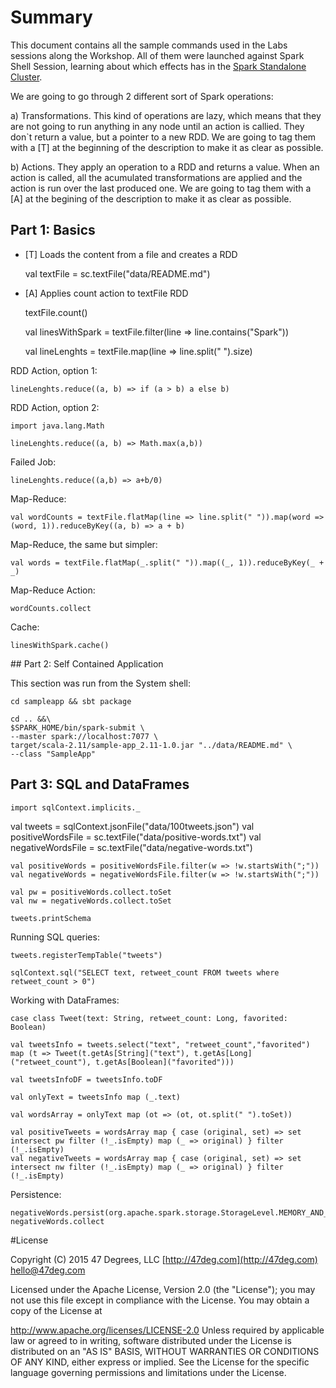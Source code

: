 # Summary

This document contains all the sample commands used in the Labs sessions along the Workshop. All of them were launched against Spark Shell Session,
learning about which effects has in the [Spark Standalone Cluster](http://spark.apache.org/docs/latest/spark-standalone.html).

We are going to go through 2 different sort of Spark operations:

  a) Transformations. This kind of operations are lazy, which means that they are not going to
  run anything in any node until an action is callied. They don`t return a value, but a pointer to
  a new RDD.
  We are going to tag them with a [T] at the beginning of the description to make it as clear as
  possible.

  b) Actions. They apply an operation to a RDD and returns a value. When an action is called, all
  the acumulated transformations are applied and the action is run over the last produced one.
  We are going to tag them with a [A] at the begining of the description to make it as clear as
  possible.

## Part 1: Basics

* [T] Loads the content from a file and creates a RDD

    val textFile = sc.textFile("data/README.md")
 
* [A] Applies count action to textFile RDD

    textFile.count()
    
    val linesWithSpark = textFile.filter(line => line.contains("Spark"))

    val lineLenghts = textFile.map(line => line.split(" ").size)

RDD Action, option 1:

    lineLenghts.reduce((a, b) => if (a > b) a else b)

RDD Action, option 2:

    import java.lang.Math

    lineLenghts.reduce((a, b) => Math.max(a,b))

Failed Job:

    lineLenghts.reduce((a,b) => a+b/0)

Map-Reduce:

    val wordCounts = textFile.flatMap(line => line.split(" ")).map(word => (word, 1)).reduceByKey((a, b) => a + b)

Map-Reduce, the same but simpler:

    val words = textFile.flatMap(_.split(" ")).map((_, 1)).reduceByKey(_ + _)

Map-Reduce Action:

    wordCounts.collect

Cache:

    linesWithSpark.cache()

## Part 2: Self Contained Application

This section was run from the System shell:

    cd sampleapp && sbt package

    cd .. &&\ 
    $SPARK_HOME/bin/spark-submit \
    --master spark://localhost:7077 \
    target/scala-2.11/sample-app_2.11-1.0.jar "../data/README.md" \
    --class "SampleApp"


## Part 3: SQL and DataFrames

    import sqlContext.implicits._

  val tweets = sqlContext.jsonFile("data/100tweets.json")
    val positiveWordsFile = sc.textFile("data/positive-words.txt")
    val negativeWordsFile = sc.textFile("data/negative-words.txt")

    val positiveWords = positiveWordsFile.filter(w => !w.startsWith(";"))
    val negativeWords = negativeWordsFile.filter(w => !w.startsWith(";"))

    val pw = positiveWords.collect.toSet
    val nw = negativeWords.collect.toSet

    tweets.printSchema

Running SQL queries:

    tweets.registerTempTable("tweets")

    sqlContext.sql("SELECT text, retweet_count FROM tweets where retweet_count > 0")

Working with DataFrames:

    case class Tweet(text: String, retweet_count: Long, favorited: Boolean)

    val tweetsInfo = tweets.select("text", "retweet_count","favorited") map (t => Tweet(t.getAs[String]("text"), t.getAs[Long]("retweet_count"), t.getAs[Boolean]("favorited")))

    val tweetsInfoDF = tweetsInfo.toDF

    val onlyText = tweetsInfo map (_.text)

    val wordsArray = onlyText map (ot => (ot, ot.split(" ").toSet))

    val positiveTweets = wordsArray map { case (original, set) => set intersect pw filter (!_.isEmpty) map (_ => original) } filter (!_.isEmpty)
    val negativeTweets = wordsArray map { case (original, set) => set intersect nw filter (!_.isEmpty) map (_ => original) } filter (!_.isEmpty)

Persistence:

    negativeWords.persist(org.apache.spark.storage.StorageLevel.MEMORY_AND_DISK)
    negativeWords.collect

#License

Copyright (C) 2015 47 Degrees, LLC [http://47deg.com](http://47deg.com) [hello@47deg.com](mailto:hello@47deg.com)

Licensed under the Apache License, Version 2.0 (the "License"); you may not use this file except in compliance with the License. You may obtain a copy of the License at

http://www.apache.org/licenses/LICENSE-2.0 Unless required by applicable law or agreed to in writing, software distributed under the License is distributed on an "AS IS" BASIS, WITHOUT WARRANTIES OR CONDITIONS OF ANY KIND, either express or implied. See the License for the specific language governing permissions and limitations under the License.
